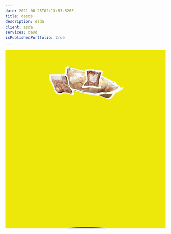 ```yaml
---
date: 2021-06-25T02:13:53.526Z
title: dasds
description: dsda
client: asda
services: dasd
isPublishedPortfolio: true
---
```

![](ezgif.com-gif-maker.gif)